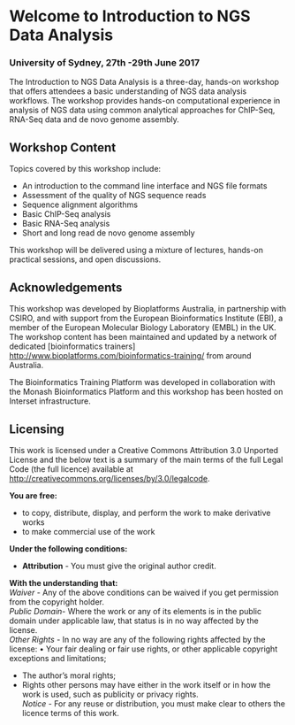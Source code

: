 # Welcome to Introduction to NGS Data Analysis
### University of Sydney, 27th -29th June 2017

The Introduction to NGS Data Analysis is a three-day, hands-on workshop that offers attendees a basic understanding of NGS data analysis workflows. The workshop provides hands-on computational experience in analysis of NGS data using common analytical approaches for ChIP-Seq, RNA-Seq data and de novo genome assembly.

## Workshop Content
Topics covered by this workshop include:<br>
* An introduction to the command line interface and NGS file formats<br>
* Assessment of the quality of NGS sequence reads<br>
* Sequence alignment algorithms<br>
* Basic ChIP-Seq analysis<br>
* Basic RNA-Seq analysis<br>
* Short and long read de novo genome assembly<br>

This workshop will be delivered using a mixture of lectures, hands-on practical sessions, and open discussions.

## Acknowledgements
This workshop was developed by Bioplatforms Australia, in partnership with CSIRO, and with support from the European Bioinformatics Institute (EBI), a member of the European Molecular Biology Laboratory (EMBL) in the UK. The workshop content has been maintained and updated by a network of dedicated [bioinformatics trainers] http://www.bioplatforms.com/bioinformatics-training/ from around Australia.

The Bioinformatics Training Platform was developed in collaboration with the Monash Bioinformatics Platform and this workshop has been hosted on Interset infrastructure.

## Licensing
This work is licensed under a Creative Commons Attribution 3.0 Unported License and the below text is a summary of the main terms of the full Legal Code (the full licence) available at http://creativecommons.org/licenses/by/3.0/legalcode.

**You are free:**<br>
* to copy, distribute, display, and perform the work to make derivative works<br>
* to make commercial use of the work<br>

**Under the following conditions:**<br>
* **Attribution** - You must give the original author credit.

**With the understanding that:**<br>
*Waiver* - Any of the above conditions can be waived if you get permission from the copyright holder. <br>
*Public Domain*- Where the work or any of its elements is in the public domain under applicable law, that status is in no way affected by the license. <br>
*Other Rights* - In no way are any of the following rights affected by the license: • Your fair dealing or fair use rights, or other applicable copyright exceptions and limitations;<br>
* The author’s moral rights;<br>
* Rights other persons may have either in the work itself or in how the work is used, such as publicity or privacy rights.<br>
*Notice* - For any reuse or distribution, you must make clear to others the licence terms of this work.<br>
